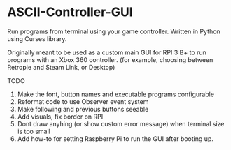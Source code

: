 # ASCII-Controller-GUI
Run programs from terminal using your game controller. Written in Python using Curses library.

Originally meant to be used as a custom main GUI for RPI 3 B+ to run programs with an Xbox 360 controller. (for example, choosing between Retropie and Steam Link, or Desktop)


TODO

1. Make the font, button names and executable programs configurable
2. Reformat code to use Observer event system
3. Make following and previous buttons seeable 
4. Add visuals, fix border on RPI
5. Dont draw anyhing (or show custom error message) when terminal size is too small
6. Add how-to for setting Raspberry Pi to run the GUI after booting up.

